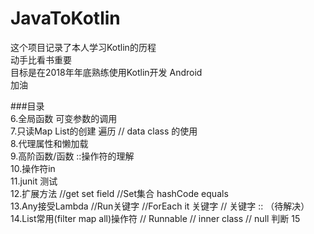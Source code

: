 # JavaToKotlin
这个项目记录了本人学习Kotlin的历程<br />
动手比看书重要 <br />
目标是在2018年年底熟练使用Kotlin开发 Android<br />
加油  


###目录  
6.全局函数 可变参数的调用  
7.只读Map List的创建 遍历 // data class 的使用  
8.代理属性和懒加载  
9.高阶函数/函数 ::操作符的理解  
10.操作符in  
11.junit 测试  
12.扩展方法 //get set field //Set集合 hashCode equals  
13.Any接受Lambda //Run关键字 //ForEach it 关键字 // 关键字 :: （待解决）  
14.List常用(filter map all)操作符 // Runnable // inner class  // null 判断
15
